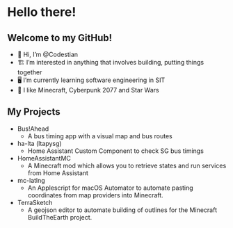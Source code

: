 # Hello there!
## Welcome to my GitHub!

- 👋 Hi, I’m @Codestian
- 🏗️ I’m interested in anything that involves building, putting things together 
- 🖥️ I’m currently learning software engineering in SIT
- 🚀 I like Minecraft, Cyberpunk 2077 and Star Wars

## My Projects
- Bus!Ahead
  - A bus timing app with a visual map and bus routes
- ha-lta (ltapysg)
  - Home Assistant Custom Component to check SG bus timings
- HomeAssistantMC
  - A Minecraft mod which allows you to retrieve states and run services from Home Assistant
- mc-latlng
  - An Applescript for macOS Automator to automate pasting coordinates from map providers into Minecraft.
- TerraSketch
  - A geojson editor to automate building of outlines for the Minecraft BuildTheEarth project.
